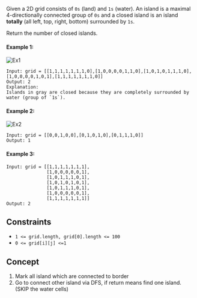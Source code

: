 Given a 2D grid consists of `0s` (land) and `1s` (water).  An island is a maximal 4-directionally connected group of `0s` and a closed island is an island **totally** (all left, top, right, bottom) surrounded by `1s`.

Return the number of closed islands.

#### Example 1:
![Ex1](https://assets.leetcode.com/uploads/2019/10/31/sample_3_1610.png)
```plaintext
Input: grid = [[1,1,1,1,1,1,1,0],[1,0,0,0,0,1,1,0],[1,0,1,0,1,1,1,0],[1,0,0,0,0,1,0,1],[1,1,1,1,1,1,1,0]]
Output: 2
Explanation: 
Islands in gray are closed because they are completely surrounded by water (group of `1s`).
```
#### Example 2:
![Ex2](https://assets.leetcode.com/uploads/2019/10/31/sample_4_1610.png)
```plaintext
Input: grid = [[0,0,1,0,0],[0,1,0,1,0],[0,1,1,1,0]]
Output: 1
```
#### Example 3:
```plaintext
Input: grid = [[1,1,1,1,1,1,1],
               [1,0,0,0,0,0,1],
               [1,0,1,1,1,0,1],
               [1,0,1,0,1,0,1],
               [1,0,1,1,1,0,1],
               [1,0,0,0,0,0,1],
               [1,1,1,1,1,1,1]]
Output: 2
 ```

## Constraints

- `1 <= grid.length, grid[0].length <= 100`
- `0 <= grid[i][j] <=1`

## Concept
1. Mark all island which are connected to border
2. Go to connect other island via DFS, if return means find one island. (SKIP the water cells)
